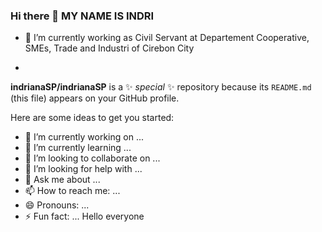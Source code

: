 ### Hi there 👋 MY NAME IS INDRI

- 🔭 I’m currently working as Civil Servant at Departement Cooperative, SMEs, Trade and Industri of Cirebon City

- 
**indrianaSP/indrianaSP** is a ✨ _special_ ✨ repository because its `README.md` (this file) appears on your GitHub profile.

Here are some ideas to get you started:

- 🔭 I’m currently working on ...
- 🌱 I’m currently learning ...
- 👯 I’m looking to collaborate on ...
- 🤔 I’m looking for help with ...
- 💬 Ask me about ...
- 📫 How to reach me: ...
- 😄 Pronouns: ...
- ⚡ Fun fact: ...
Hello everyone
